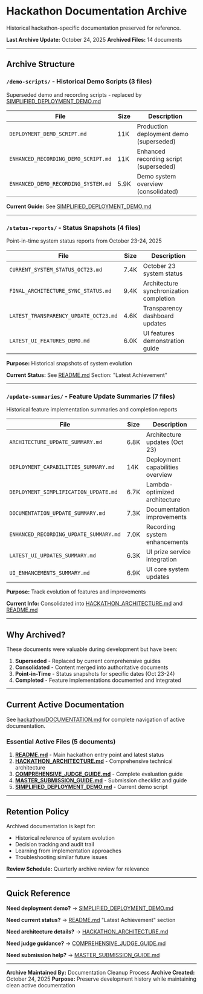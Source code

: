 # Hackathon Documentation Archive

Historical hackathon-specific documentation preserved for reference.

**Last Archive Update:** October 24, 2025
**Archived Files:** 14 documents

---

## Archive Structure

### `/demo-scripts/` - Historical Demo Scripts (3 files)

Superseded demo and recording scripts - replaced by [SIMPLIFIED_DEPLOYMENT_DEMO.md](../SIMPLIFIED_DEPLOYMENT_DEMO.md)

| File | Size | Description |
|------|------|-------------|
| `DEPLOYMENT_DEMO_SCRIPT.md` | 11K | Production deployment demo (superseded) |
| `ENHANCED_RECORDING_DEMO_SCRIPT.md` | 11K | Enhanced recording script (superseded) |
| `ENHANCED_DEMO_RECORDING_SYSTEM.md` | 5.9K | Demo system overview (consolidated) |

**Current Guide:** See [SIMPLIFIED_DEPLOYMENT_DEMO.md](../SIMPLIFIED_DEPLOYMENT_DEMO.md)

---

### `/status-reports/` - Status Snapshots (4 files)

Point-in-time system status reports from October 23-24, 2025

| File | Size | Description |
|------|------|-------------|
| `CURRENT_SYSTEM_STATUS_OCT23.md` | 7.4K | October 23 system status |
| `FINAL_ARCHITECTURE_SYNC_STATUS.md` | 9.4K | Architecture synchronization completion |
| `LATEST_TRANSPARENCY_UPDATE_OCT23.md` | 4.6K | Transparency dashboard updates |
| `LATEST_UI_FEATURES_DEMO.md` | 6.0K | UI features demonstration guide |

**Purpose:** Historical snapshots of system evolution

**Current Status:** See [README.md](../README.md) Section: "Latest Achievement"

---

### `/update-summaries/` - Feature Update Summaries (7 files)

Historical feature implementation summaries and completion reports

| File | Size | Description |
|------|------|-------------|
| `ARCHITECTURE_UPDATE_SUMMARY.md` | 6.8K | Architecture updates (Oct 23) |
| `DEPLOYMENT_CAPABILITIES_SUMMARY.md` | 14K | Deployment capabilities overview |
| `DEPLOYMENT_SIMPLIFICATION_UPDATE.md` | 6.7K | Lambda-optimized architecture |
| `DOCUMENTATION_UPDATE_SUMMARY.md` | 7.3K | Documentation improvements |
| `ENHANCED_RECORDING_UPDATE_SUMMARY.md` | 7.0K | Recording system enhancements |
| `LATEST_UI_UPDATES_SUMMARY.md` | 6.3K | UI prize service integration |
| `UI_ENHANCEMENTS_SUMMARY.md` | 6.9K | UI core system updates |

**Purpose:** Track evolution of features and improvements

**Current Info:** Consolidated into [HACKATHON_ARCHITECTURE.md](../HACKATHON_ARCHITECTURE.md) and [README.md](../README.md)

---

## Why Archived?

These documents were valuable during development but have been:

1. **Superseded** - Replaced by current comprehensive guides
2. **Consolidated** - Content merged into authoritative documents
3. **Point-in-Time** - Status snapshots for specific dates (Oct 23-24)
4. **Completed** - Feature implementations documented and integrated

---

## Current Active Documentation

See [hackathon/DOCUMENTATION.md](../DOCUMENTATION.md) for complete navigation of active documentation.

### Essential Active Files (5 documents)

1. **[README.md](../README.md)** - Main hackathon entry point and latest status
2. **[HACKATHON_ARCHITECTURE.md](../HACKATHON_ARCHITECTURE.md)** - Comprehensive technical architecture
3. **[COMPREHENSIVE_JUDGE_GUIDE.md](../COMPREHENSIVE_JUDGE_GUIDE.md)** - Complete evaluation guide
4. **[MASTER_SUBMISSION_GUIDE.md](../MASTER_SUBMISSION_GUIDE.md)** - Submission checklist and guide
5. **[SIMPLIFIED_DEPLOYMENT_DEMO.md](../SIMPLIFIED_DEPLOYMENT_DEMO.md)** - Current demo script

---

## Retention Policy

Archived documentation is kept for:
- Historical reference of system evolution
- Decision tracking and audit trail
- Learning from implementation approaches
- Troubleshooting similar future issues

**Review Schedule:** Quarterly archive review for relevance

---

## Quick Reference

**Need deployment demo?** → [SIMPLIFIED_DEPLOYMENT_DEMO.md](../SIMPLIFIED_DEPLOYMENT_DEMO.md)

**Need current status?** → [README.md](../README.md) "Latest Achievement" section

**Need architecture details?** → [HACKATHON_ARCHITECTURE.md](../HACKATHON_ARCHITECTURE.md)

**Need judge guidance?** → [COMPREHENSIVE_JUDGE_GUIDE.md](../COMPREHENSIVE_JUDGE_GUIDE.md)

**Need submission help?** → [MASTER_SUBMISSION_GUIDE.md](../MASTER_SUBMISSION_GUIDE.md)

---

**Archive Maintained By:** Documentation Cleanup Process
**Archive Created:** October 24, 2025
**Purpose:** Preserve development history while maintaining clean active documentation
